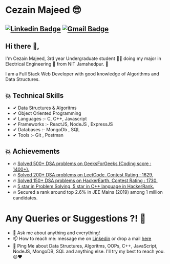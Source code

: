 # Cezain Majeed 😎
[![Linkedin Badge](https://img.shields.io/badge/-CezainMajeed-blue?style=social&logo=Linkedin&logoColor=blue&link=https://www.linkedin.com/in/cezain-majeed-56a64a1a5/)](https://www.linkedin.com/in/cezain-majeed-56a64a1a5/) 
[![Gmail Badge](https://img.shields.io/badge/-GMail-c14438?style=social&logo=Gmail&logoColor=red&link=mailto:cezainmajeed0713@gmail.com)](mailto:cezainmajeed0713@gmail.com)
---
## Hi there 👋,           
I'm Cezain Majeed, 3rd year Undergraduate student 👨‍🎓 doing my major in Electrical Engineering 📡 from NIT Jamshedpur. 🏫 

I am a Full Stack Web Developer with good knowledge of Algorithms and Data Structures.



## 💥 Technical Skills
- ✔  Data Structures & Algoritms
- ✔  Object Oriented Programming
- ✔  Languages :- C, C++, Javascript
- ✔ Frameworks :- ReactJS, NodeJS , ExpressJS
- ✔  Databases :- MongoDb , SQL
- ✔  Tools :- Git , Postman

## 💥 Achievements
- 🔥  [Solved 500+ DSA problems on GeeksForGeeks (Coding score : 1400+).](https://auth.geeksforgeeks.org/user/cezainmajeed0713/practice/)
- 🔥  [Solved 200+ DSA problems on LeetCode. Contest Rating : 1629.](https://leetcode.com/Cezain_Majeed/)
- 🔥  [Solved 150+ DSA problems on HackerEarth. Contest Rating : 1730.](https://www.hackerearth.com/@2019ugee028)
- 🔥  [5 star in Problem Solving, 5 star in C++ language in HackerRank.](https://www.hackerrank.com/cezainmajeednit1)
- 🔥  Secured a rank around top 2.6% in JEE Mains (2019) among 1 million candidates.

# Any Queries or Suggestions ?! 🤔
- 💬 Ask me about anything and everything! 
- 📫 How to reach me: message me on [Linkedin](https://www.linkedin.com/in/cezain-majeed-56a64a1a5/) or drop a mail [here](mailto:cezainmajeed0713@gmail.com)
- 💬 Ping Me about Data Structures, Algoritms, OOPs, C++, JavaScript, NodeJS, MongoDB, SQL and anything else. I'll try my best to reach you.😊❤   


